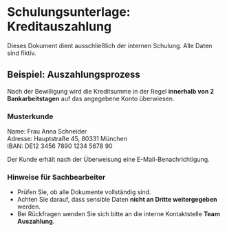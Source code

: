 # Schulungsunterlage: Kreditauszahlung

Dieses Dokument dient ausschließlich der internen Schulung. Alle Daten sind fiktiv.

## Beispiel: Auszahlungsprozess
Nach der Bewilligung wird die Kreditsumme in der Regel **innerhalb von 2 Bankarbeitstagen** auf das angegebene Konto überwiesen.

### Musterkunde
Name: Frau Anna Schneider  
Adresse: Hauptstraße 45, 80331 München  
IBAN: DE12 3456 7890 1234 5678 90  

Der Kunde erhält nach der Überweisung eine E-Mail-Benachrichtigung.

### Hinweise für Sachbearbeiter
- Prüfen Sie, ob alle Dokumente vollständig sind.
- Achten Sie darauf, dass sensible Daten **nicht an Dritte weitergegeben** werden.
- Bei Rückfragen wenden Sie sich bitte an die interne Kontaktstelle **Team Auszahlung**.
